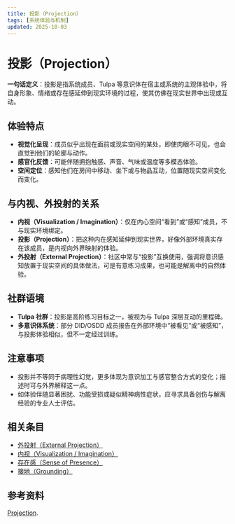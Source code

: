 ```yaml
---
title: 投影（Projection）
tags: [系统体验与机制]
updated: 2025-10-03
---
```


# 投影（Projection）

**一句话定义**：投影是指系统成员、Tulpa 等意识体在宿主或系统的主观体验中，将自身形象、情绪或存在感延伸到现实环境的过程，使其仿佛在现实世界中出现或互动。

## 体验特点

- **视觉化呈现**：成员似乎出现在面前或现实空间的某处，即使肉眼不可见，也会直觉到他们的轮廓与动作。
- **感官化反馈**：可能伴随拥抱触感、声音、气味或温度等多模态体验。
- **空间定位**：感知他们在房间中移动、坐下或与物品互动，位置随现实空间变化而变化。

## 与内视、外投射的关系

- **内视（Visualization / Imagination）**：仅在内心空间“看到”或“感知”成员，不与现实环境绑定。
- **投影（Projection）**：把这种内在感知延伸到现实世界，好像外部环境真实存在该成员，是内视向外界映射的体验。
- **外投射（External Projection）**：社区中常与“投影”互换使用，强调将意识感知放置于现实空间的具体做法，可是有意练习成果，也可能是解离中的自然体验。

## 社群语境

- **Tulpa 社群**：投影是高阶练习目标之一，被视为与 Tulpa 深层互动的里程碑。
- **多意识体系统**：部分 DID/OSDD 成员报告在外部环境中“被看见”或“被感知”，与投影体验相似，但不一定经过训练。

## 注意事项

- 投影并不等同于病理性幻觉，更多体现为意识加工与感官整合方式的变化；描述时可与外界解释这一点。
- 如体验伴随显著困扰、功能受损或疑似精神病性症状，应寻求具备创伤与解离经验的专业人士评估。

## 相关条目

- [外投射（External Projection）](entries/External-Projection.md)
- [内视（Visualization / Imagination）](entries/Visualization-Imagination.md)
- [存在感（Sense of Presence）](entries/Sense-Of-Presence.md)
- [接地（Grounding）](entries/Grounding.md)

## 参考资料

[Projection](https://pluralpedia.org/w/Projection).
